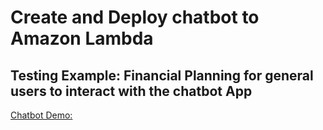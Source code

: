 # Create and Deploy chatbot to Amazon Lambda

## Testing Example: Financial Planning for general users to interact with the chatbot App




[Chatbot Demo: ]([https://www.youtube.com/watch?v=GOBzZ1RcTt0](https://www.youtube.com/shorts/PnaBODZeALE))



